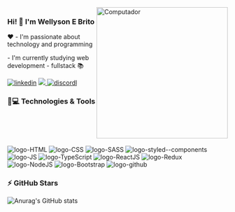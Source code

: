 <img src="https://raw.githubusercontent.com/MicaelliMedeiros/micaellimedeiros/master/image/computer-illustration.png" min-width="300px" max-width="300px" width="300px" align="right" alt="Computador">

### Hi! 👋 I'm Wellyson E Brito

<p align="left">❤️ - I'm passionate about technology and programming</p>
<p align="left"> - I'm currently studying web development - fullstack 📚</p>

[![linkedin](https://img.shields.io/badge/LinkedIn-0077B5?style=for-the-badge&logo=linkedin&logoColor=white)](https://www.linkedin.com/in/wellison-brito-67a237210/)
<a href="mailto:wellysone.brito@gmail.com">
  <img src="https://img.shields.io/badge/Gmail-D14836?style=for-the-badge&logo=gmail&logoColor=white" />
</a>
[![discordl](https://img.shields.io/badge/Discord-7289DA?style=for-the-badge&logo=discord&logoColor=white)](https://www.linkedin.com/in/wellison-e-brito-67a237210/)



### 🚀💻 Technologies & Tools
<div style="display:inline-block"><br>
<img src="https://img.shields.io/badge/HTML5-E34F26?style=for-the-badge&logo=html5&logoColor=white" alt="logo-HTML">
<img src="https://img.shields.io/badge/CSS3-1572B6?style=for-the-badge&logo=css3&logoColor=white" alt="logo-CSS">
<img src="https://img.shields.io/badge/Sass-CC6699?style=for-the-badge&logo=sass&logoColor=white" alt="logo-SASS">
<img src="https://img.shields.io/badge/styled--components-DB7093?style=for-the-badge&logo=styled-components&logoColor=white" alt="logo-styled--components">
<img src="https://img.shields.io/badge/JavaScript-F7DF1E?style=for-the-badge&logo=javascript&logoColor=black" alt="logo-JS">
<img src="https://img.shields.io/badge/TypeScript-007ACC?style=for-the-badge&logo=typescript&logoColor=white" alt="logo-TypeScript">
<img src="https://img.shields.io/badge/React-20232A?style=for-the-badge&logo=react&logoColor=61DAFB" alt="logo-ReactJS">
<img src="https://img.shields.io/badge/Redux-593D88?style=for-the-badge&logo=redux&logoColor=white" alt="logo-Redux">
<img src="https://img.shields.io/badge/Node.js-43853D?style=for-the-badge&logo=node.js&logoColor=white" alt="logo-NodeJS">
<img src="https://img.shields.io/badge/Bootstrap-563D7C?style=for-the-badge&logo=bootstrap&logoColor=white" alt="logo-Bootstrap">
<img src="https://img.shields.io/badge/GitHub-100000?style=for-the-badge&logo=github&logoColor=white" alt="logo-github">

</div>

### ⚡ GitHub Stars

![Anurag's GitHub stats](https://github-readme-stats.vercel.app/api?username=WBGreenArrow&show_icons=true&theme=radical)



